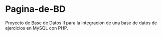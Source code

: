# Pagina-de-BD
Proyecto de Base de Datos II para la integracion de una base de datos de ejercicios en MySQL con PHP.
